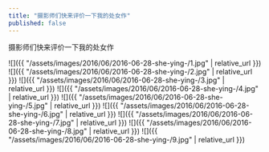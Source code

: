 ```yaml
---
title: "摄影师们快来评价一下我的处女作"
published: false
---
```

摄影师们快来评价一下我的处女作



![]({{ "/assets/images/2016/06/2016-06-28-she-ying-/1.jpg" | relative_url }})
![]({{ "/assets/images/2016/06/2016-06-28-she-ying-/2.jpg" | relative_url }})
![]({{ "/assets/images/2016/06/2016-06-28-she-ying-/3.jpg" | relative_url }})
![]({{ "/assets/images/2016/06/2016-06-28-she-ying-/4.jpg" | relative_url }})
![]({{ "/assets/images/2016/06/2016-06-28-she-ying-/5.jpg" | relative_url }})
![]({{ "/assets/images/2016/06/2016-06-28-she-ying-/6.jpg" | relative_url }})
![]({{ "/assets/images/2016/06/2016-06-28-she-ying-/7.jpg" | relative_url }})
![]({{ "/assets/images/2016/06/2016-06-28-she-ying-/8.jpg" | relative_url }})
![]({{ "/assets/images/2016/06/2016-06-28-she-ying-/9.jpg" | relative_url }})
